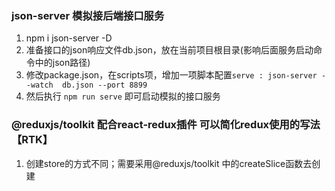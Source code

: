 ### json-server 模拟接后端接口服务
1. npm i json-server -D
2. 准备接口的json响应文件db.json，放在当前项目根目录(影响后面服务启动命令中的json路径)
3. 修改package.json，在scripts项，增加一项脚本配置`serve : json-server --watch  db.json --port 8899`
4. 然后执行 `npm run serve` 即可启动模拟的接口服务

### @reduxjs/toolkit 配合react-redux插件 可以简化redux使用的写法【RTK】
1. 创建store的方式不同；需要采用@reduxjs/toolkit 中的createSlice函数去创建